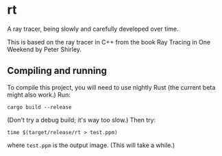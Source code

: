 # rt

A ray tracer, being slowly and carefully developed over time.

This is based on the ray tracer in C++ from the book Ray Tracing in One
Weekend by Peter Shirley.

## Compiling and running

To compile this project, you will need to use nightly Rust (the current beta
might also work.) Run:

```
cargo build --release
```

(Don't try a debug build; it's way too slow.) Then try:

```
time $(target/release/rt > test.ppm)
```

where `test.ppm` is the output image. (This will take a while.)
